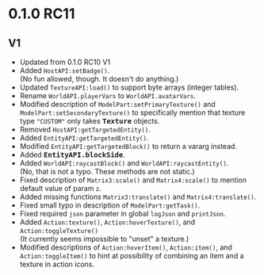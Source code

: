 # 0.1.0 RC11 #

V1
--------------------------------------------------
* Updated from 0.1.0 RC10 V1
* Added `HostAPI:setBadge()`.  
  (No fun allowed, though. It doesn't do anything.)
* Updated `TextureAPI:load()` to support byte arrays (integer tables).
* Rename `WorldAPI.playerVars` to `WorldAPI.avatarVars`.
* Modified description of `ModelPart:setPrimaryTexture()` and `ModelPart:setSecondaryTexture()` to
    specifically mention that texture type `"CUSTOM"` only takes <kbd>**Texture**</kbd> objects.
* Removed `HostAPI:getTargetedEntity()`.
* Added `EntityAPI:getTargetedEntity()`.
* Modified `EntityAPI:getTargetedBlock()` to return a vararg instead.
* Added <kbd>**EntityAPI.blockSide**</kbd>.
* Added `WorldAPI:raycastBlock()` and `WorldAPI:raycastEntity()`.  
  (No, that is not a typo. These methods are not static.)
* Fixed description of `Matrix3:scale()` and `Matrix4:scale()` to mention default value of param
  `z`.
* Added missing functions `Matrix3:translate()` and `Matrix4:translate()`.
* Fixed small typo in description of `ModelPart:getTask()`.
* Fixed required `json` parameter in global `logJson` and `printJson`.
* Added `Action:texture()`, `Action:hoverTexture()`, and `Action:toggleTexture()`  
  (It currently seems impossible to "unset" a texture.)
* Modified descriptions of `Action:hoverItem()`, `Action:item()`, and `Action:toggleItem()` to
  hint at possibility of combining an item and a texture in action icons.
